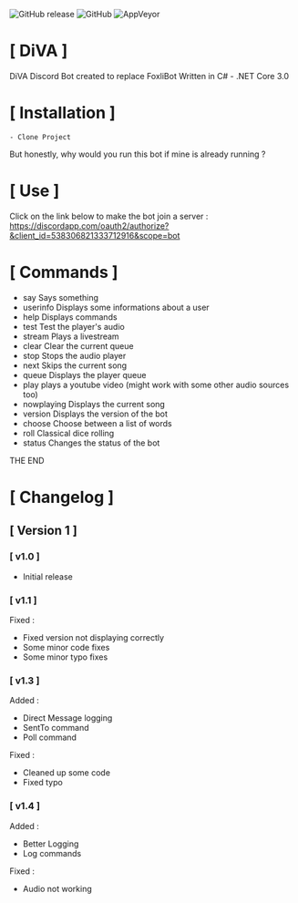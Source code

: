 ![GitHub release](https://img.shields.io/github/release/Foxlider/DiVA.svg?style=flat-square)
![GitHub](https://img.shields.io/github/license/Foxlider/DiVA.svg?style=flat-square)
![AppVeyor](https://img.shields.io/appveyor/ci/Foxlider/DiVA.svg?logo=appveyor&style=flat-square)

# [ DiVA ]
DiVA Discord Bot created to replace FoxliBot 
Written in C# - .NET Core 3.0 

# [ Installation ]
	- Clone Project 

But honestly, why would you run this bot if mine is already running ? 

# [ Use ]
Click on the link below to make the bot join a server :
 https://discordapp.com/oauth2/authorize?&client_id=538306821333712916&scope=bot


# [ Commands ]
  - say			Says something
  - userinfo		Displays some informations about a user
  - help			Displays commands
  - test			Test the player's audio
  - stream		Plays a livestream
  - clear			Clear the current queue
  - stop			Stops the audio player
  - next			Skips the current song
  - queue			Displays the player queue
  - play          plays a youtube video (might work with some other audio sources too)
  - nowplaying    Displays the current song
  - version       Displays the version of the bot
  - choose        Choose between a list of words
  - roll          Classical dice rolling
  - status        Changes the status of the bot

THE END


# [ Changelog ]

## [ Version 1 ]  
###   [ v1.0 ]
 - Initial release  
###   [ v1.1 ]  
Fixed :  
  - Fixed version not displaying correctly  
  - Some minor code fixes  
  - Some minor typo fixes  
###   [ v1.3 ]  
Added :  
  - Direct Message logging  
  - SentTo command  
  - Poll command  

Fixed :  
  - Cleaned up some code  
  - Fixed typo  
###   [ v1.4 ]  
Added :  
  - Better Logging  
  - Log commands  

Fixed :
  - Audio not working  